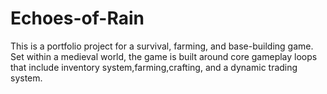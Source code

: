 # Echoes-of-Rain
This is a portfolio project for a survival, farming, and base-building game. Set within a medieval world, the game is built around core gameplay loops that include inventory system,farming,crafting, and a dynamic trading system.
